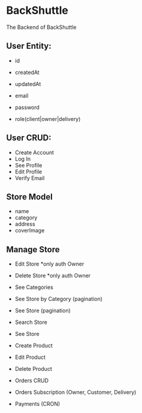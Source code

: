 # BackShuttle

The Backend of BackShuttle

## User Entity:

- id
- createdAt
- updatedAt

- email
- password
- role(client|owner|delivery)

## User CRUD:

- Create Account
- Log In
- See Profile
- Edit Profile
- Verify Email

## Store Model

- name
- category
- address
- coverImage

## Manage Store

- Edit Store *only auth Owner
- Delete Store *only auth Owner

- See Categories
- See Store by Category (pagination)
- See Store (pagination)
- Search Store
- See Store

- Create Product
- Edit Product
- Delete Product

- Orders CRUD
- Orders Subscription (Owner, Customer, Delivery)

- Payments (CRON)